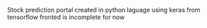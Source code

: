 Stock prediction portal created in python laguage using keras from tensorflow 
fronted is incomplete for now 
